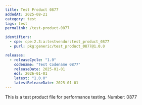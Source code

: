 ```yaml
---
title: Test Product 0877
addedAt: 2025-08-21
category: test
tags: test
permalink: /test-product-0877

identifiers:
  - cpe: cpe:2.3:a:testvendor:test_product_0877
  - purl: pkg:generic/test_product_0877@1.0.0

releases:
  - releaseCycle: "1.0"
    codename: "Test Codename 0877"
    releaseDate: 2025-01-01
    eol: 2026-01-01
    latest: "1.0.0"
    latestReleaseDate: 2025-01-01
---
```


This is a test product file for performance testing. Number: 0877
